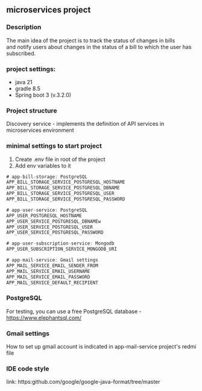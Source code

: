 ## microservices project

### Description

The main idea of the project is to track the status of changes in bills <br>
and notify users about changes in the status of a bill
to which the user has subscribed.

### project settings:

- java 21
- gradle 8.5
- Spring boot 3 (v.3.2.0)

### Project structure

Discovery service - implements the definition of API services in microservices environment

### minimal settings to start project

1. Create .env file in root of the project
2. Add env variables to it

``` java
# app-bill-storage: PostgreSQL
APP_BILL_STORAGE_SERVICE_POSTGRESQL_HOSTNAME
APP_BILL_STORAGE_SERVICE_POSTGRESQL_DBNAME
APP_BILL_STORAGE_SERVICE_POSTGRESQL_USER
APP_BILL_STORAGE_SERVICE_POSTGRESQL_PASSWORD

# app-user-service: PostgreSQL
APP_USER_POSTGRESQL_HOSTNAME
APP_USER_SERVICE_POSTGRESQL_DBNAMEw
APP_USER_SERVICE_POSTGRESQL_USER
APP_USER_SERVICE_POSTGRESQL_PASSWORD

# app-user-subscription-service: Mongodb
APP_USER_SUBSCRIPTION_SERVICE_MONGODB_URI

# app-mail-service: Gmail settings
APP_MAIL_SERVICE_EMAIL_SENDER_FROM
APP_MAIL_SERVICE_EMAIL_USERNAME
APP_MAIL_SERVICE_EMAIL_PASSWORD
APP_MAIL_SERVICE_DEFAULT_RECIPIENT
```

### PostgreSQL

For testing, you can use a free PostgreSQL database - https://www.elephantsql.com/

### Gmail settings

How to set up gmail account is indicated in app-mail-service project's redmi file

### IDE code style

link: https:github.com/google/google-java-format/tree/master